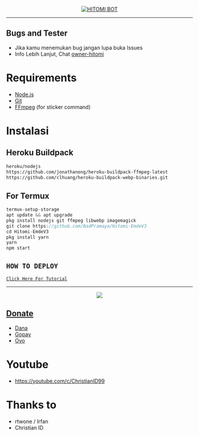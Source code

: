 </p>
<p align="center">
<a href="#"><img title="HITOMI BOT" src="https://img.shields.io/badge/HITOMI BOT BY CHRISTIAN ID-green?colorA=%23ff0000&colorB=%23017e40&style=for-the-badge"></a>

</div>


---

## Bugs and Tester
* Jika kamu menemukan bug jangan lupa buka Issues
* Info Lebih Lanjut, Chat [owner-hitomi](https://wa.me/6285921165857)

# Requirements
* [Node.js](https://nodejs.org/en/)
* [Git](https://git-scm.com/downloads)
* [FFmpeg](https://github.com/BtbN/FFmpeg-Builds/releases/download/autobuild-2020-12-08-13-03/ffmpeg-n4.3.1-26-gca55240b8c-win64-gpl-4.3.zip) (for sticker command)

# Instalasi
## Heroku Buildpack
```bash
heroku/nodejs
https://github.com/jonathanong/heroku-buildpack-ffmpeg-latest
https://github.com/clhuang/heroku-buildpack-webp-binaries.git
```
## For Termux
```ts
termux-setup-storage
apt update && apt upgrade
pkg install nodejs git ffmpeg libwebp imagemagick
git clone https://github.com/BadPramaya/Hitomi-EmdeV3
cd Hitomi-EmdeV3
pkg install yarn
yarn
npm start
```

## ```HOW TO DEPLOY```

[`Click Here For Tutorial`](https://youtu.be/_CP2_1Yqauo)<br>

----------

<p align="center">
  <a href="https://youtu.be/_CP2_1Yqauo"><img src="https://telegra.ph/file/042309a3aee80be40c474.jpg" />
</p>

## Donate
- [Dana](https://i.ibb.co/f2h3MDQ/Qris.jpg)
- [Gopay](https://i.ibb.co/f2h3MDQ/Qris.jpg)
- [Ovo](https://i.ibb.co/f2h3MDQ/Qris.jpg)

# Youtube
- https://youtube.com/c/ChristianID99

# Thanks to
- rtwone / Irfan
- Christian ID
